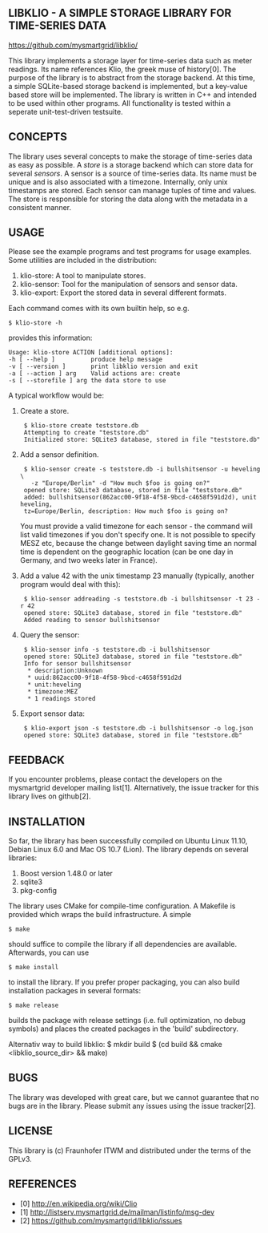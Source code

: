 ## LIBKLIO - A SIMPLE STORAGE LIBRARY FOR TIME-SERIES DATA

  https://github.com/mysmartgrid/libklio/

This library implements a storage layer for time-series data such as
meter readings. Its name references Klio, the greek muse of history[0].
The purpose of the library is to abstract from the storage backend. At
this time, a simple SQLite-based storage backend is implemented, but a
key-value based store will be implemented. The library is written in
C++ and intended to be used within other programs. All functionality is
tested within a seperate unit-test-driven testsuite.

## CONCEPTS
The library uses several concepts to make the storage of time-series
data as easy as possible. A *store* is a storage backend which can store
data for several *sensors*. A sensor is a source of time-series data.
Its name must be unique and is also associated with a timezone.
Internally, only unix timestamps are stored. Each sensor can manage
tuples of time and values. The store is responsible for storing the data
along with the metadata in a consistent manner.

## USAGE
Please see the example programs and test programs for usage examples.
Some utilities are included in the distribution:

1. klio-store: A tool to manipulate stores.
2. klio-sensor: Tool for the manipulation of sensors and sensor data.
3. klio-export: Export the stored data in several different formats.

Each command comes with its own builtin help, so e.g.

    $ klio-store -h

provides this information:

    Usage: klio-store ACTION [additional options]:
    -h [ --help ]          produce help message
    -v [ --version ]       print libklio version and exit
    -a [ --action ] arg    Valid actions are: create
    -s [ --storefile ] arg the data store to use

A typical workflow would be:

1. Create a store.

        $ klio-store create teststore.db
        Attempting to create "teststore.db"
        Initialized store: SQLite3 database, stored in file "teststore.db"

2. Add a sensor definition.

        $ klio-sensor create -s teststore.db -i bullshitsensor -u heveling \
          -z "Europe/Berlin" -d "How much $foo is going on?" 
        opened store: SQLite3 database, stored in file "teststore.db"
        added: bullshitsensor(862acc00-9f18-4f58-9bcd-c4658f591d2d), unit heveling, 
        tz=Europe/Berlin, description: How much $foo is going on?

   You must provide a valid timezone for each sensor - the command will
   list valid timezones if you don't specify one. It is not possible to
   specify MESZ etc, because the change between daylight saving time an
   normal time is dependent on the geographic location (can be one day
       in Germany, and two weeks later in France).

3. Add a value 42 with the unix timestamp 23 manually (typically, another 
    program would deal with this):

        $ klio-sensor addreading -s teststore.db -i bullshitsensor -t 23 -r 42
        opened store: SQLite3 database, stored in file "teststore.db"
        Added reading to sensor bullshitsensor

4. Query the sensor:

        $ klio-sensor info -s teststore.db -i bullshitsensor
        opened store: SQLite3 database, stored in file "teststore.db"
        Info for sensor bullshitsensor
         * description:Unknown
         * uuid:862acc00-9f18-4f58-9bcd-c4658f591d2d
         * unit:heveling
         * timezone:MEZ
         * 1 readings stored

5. Export sensor data:

        $ klio-export json -s teststore.db -i bullshitsensor -o log.json
        opened store: SQLite3 database, stored in file "teststore.db"


## FEEDBACK
  If you encounter problems, please contact the developers on the
  mysmartgrid developer mailing list[1]. Alternatively, the issue tracker
  for this library lives on github[2].

## INSTALLATION
So far, the library has been successfully compiled on Ubuntu Linux
11.10, Debian Linux 6.0 and Mac OS 10.7 (Lion). The library depends on 
several libraries:

1. Boost version 1.48.0 or later
2. sqlite3
3. pkg-config

The library uses CMake for compile-time configuration. A Makefile is
provided which wraps the build infrastructure. A simple

    $ make

should suffice to compile the library if all dependencies are available.
Afterwards, you can use

    $ make install

to install the library. If you prefer proper packaging, you can also
build installation packages in several formats:

    $ make release

builds the package with release settings (i.e. full optimization, no
debug symbols) and places the created packages in the 'build'
subdirectory.

Alternativ way to build libklio:
    $ mkdir build
    $ (cd build && cmake <libklio_source_dir> && make)
    

## BUGS 
The library was developed with great care, but we cannot guarantee that
no bugs are in the library. Please submit any issues using the issue
tracker[2].

## LICENSE
This library is (c) Fraunhofer ITWM and distributed under the terms of
the GPLv3.

## REFERENCES
 * [0] http://en.wikipedia.org/wiki/Clio
 * [1] http://listserv.mysmartgrid.de/mailman/listinfo/msg-dev
 * [2] https://github.com/mysmartgrid/libklio/issues
